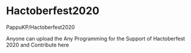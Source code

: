 # Hactoberfest2020
PappuKP/Hactoberfest2020

Anyone can upload the Any Programming for the Support of Hactoberfest 2020 and Contribute here
